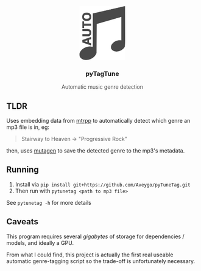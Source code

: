
<p align="center">
    <img src="media/logo.svg" width=120>
</p>

<h3 align="center">pyTagTune</h3>
<p align="center" style="font-weight:300;">
    Automatic music genre detection
</p>

## TLDR
Uses embedding data from [mtrpp](https://github.com/seungheondoh/music-text-representation-pp) to automatically detect which genre an mp3 file is in, eg:

> Stairway to Heaven -> "Progressive Rock"

then, uses [mutagen](https://github.com/quodlibet/mutagen) to save the detected genre to the mp3's metadata.

## Running

1. Install via ```pip install git+https://github.com/Aveygo/pyTuneTag.git```
2. Then run with ```pytunetag <path to mp3 file>```

See ```pytunetag -h``` for more details

## Caveats

This program requires several *gigabytes* of storage for dependencies / models, and ideally a GPU. 

From what I could find, this project is actually the first real useable automatic genre-tagging script so the trade-off is unfortunately necessary.